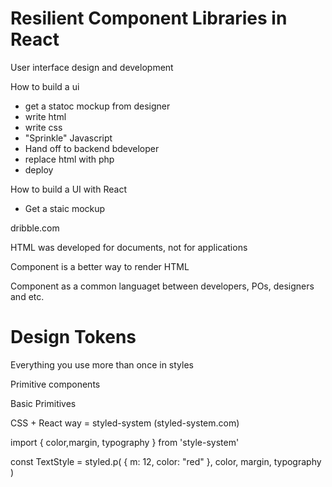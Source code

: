 # Resilient Component Libraries in React

User interface design and development

How to build a ui
- get a statoc mockup from designer
- write html
- write css
- "Sprinkle" Javascript
- Hand off to backend bdeveloper
- replace html with php
- deploy

How to build a UI with React
- Get a staic mockup

dribble.com

HTML was developed for documents, not for applications

Component is a better way to render HTML

Component as a common languaget between developers, POs, designers and etc.

Design Tokens
===
Everything you use more than once in styles

Primitive components

Basic Primitives

CSS + React way = styled-system (styled-system.com)

import { color,margin, typography } from 'style-system'

const TextStyle = styled.p(
    { m: 12, color: "red" },
    color, margin, typography
)